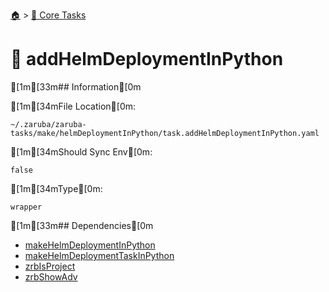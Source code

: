 <!--startTocHeader-->
[🏠](../README.md) > [🥝 Core Tasks](README.md)
# 🚢 addHelmDeploymentInPython
<!--endTocHeader-->

[1m[33m## Information[0m

[1m[34mFile Location[0m:

    ~/.zaruba/zaruba-tasks/make/helmDeploymentInPython/task.addHelmDeploymentInPython.yaml

[1m[34mShould Sync Env[0m:

    false

[1m[34mType[0m:

    wrapper


[1m[33m## Dependencies[0m

* [makeHelmDeploymentInPython](make-helm-deployment-in-python.md)
* [makeHelmDeploymentTaskInPython](make-helm-deployment-task-in-python.md)
* [zrbIsProject](zrb-is-project.md)
* [zrbShowAdv](zrb-show-adv.md)